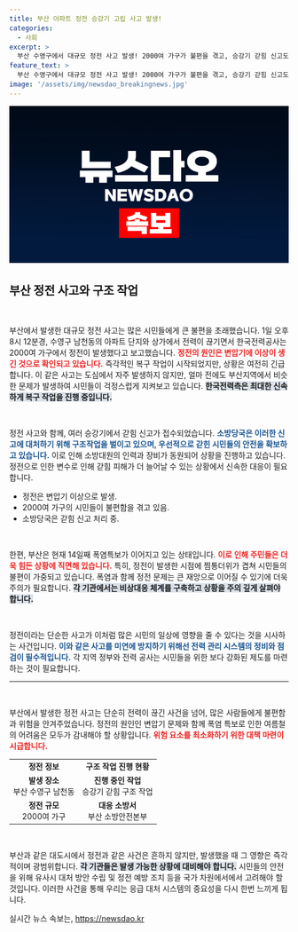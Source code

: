 ```yaml
---
title: 부산 아파트 정전 승강기 고립 사고 발생!
categories:
  - 사회
excerpt: >
  부산 수영구에서 대규모 정전 사고 발생! 2000여 가구가 불편을 겪고, 승강기 갇힘 신고도 10여건. 원인은 변압기 이상으로, 폭염 속 복구 작업에 비상이 걸렸다. 클릭해 상세 내용을 확인하세요!
feature_text: >
  부산 수영구에서 대규모 정전 사고 발생! 2000여 가구가 불편을 겪고, 승강기 갇힘 신고도 10여건. 원인은 변압기 이상으로, 폭염 속 복구 작업에 비상이 걸렸다. 클릭해 상세 내용을 확인하세요!
image: '/assets/img/newsdao_breakingnews.jpg'
---
```


<p><img src="/assets/img/newsdao_breakingnews.jpg" alt="koreaapp 속보" /></p>

<h2 data-ke-size="size26">부산 정전 사고와 구조 작업</h2>

<p data-ke-size="size16">&nbsp;</p>

<p>부산에서 발생한 대규모 정전 사고는 많은 시민들에게 큰 불편을 초래했습니다. 1일 오후 8시 12분경, 수영구 남천동의 아파트 단지와 상가에서 전력이 끊기면서 한국전력공사는 2000여 가구에서 정전이 발생했다고 보고했습니다. <b><span style="color: #ee2323;">정전의 원인은 변압기에 이상이 생긴 것으로 확인되고 있습니다.</span></b> 즉각적인 복구 작업이 시작되었지만, 상황은 여전히 긴급합니다. 이 같은 사고는 도심에서 자주 발생하지 않지만, 얼마 전에도 부산지역에서 비슷한 문제가 발생하여 시민들이 걱정스럽게 지켜보고 있습니다. <b><span style="background-color: #21538527;">한국전력측은 최대한 신속하게 복구 작업을 진행 중입니다.</span></b></p>

<p data-ke-size="size16">&nbsp;</p>

<p>정전 사고와 함께, 여러 승강기에서 갇힘 신고가 접수되었습니다. <b><span style="color: #1a5490;">소방당국은 이러한 신고에 대처하기 위해 구조작업을 벌이고 있으며, 우선적으로 갇힌 시민들의 안전을 확보하고 있습니다.</span></b> 이로 인해 소방대원의 인력과 장비가 동원되어 상황을 진행하고 있습니다. 정전으로 인한 변수로 인해 갇힘 피해가 더 늘어날 수 있는 상황에서 신속한 대응이 필요합니다. </p>

<ul>
<li>정전은 변압기 이상으로 발생.</li>
<li>2000여 가구의 시민들이 불편함을 겪고 있음.</li>
<li>소방당국은 갇힘 신고 처리 중.</li>
</ul>

<p data-ke-size="size16">&nbsp;</p>

<p>한편, 부산은 현재 14일째 폭염특보가 이어지고 있는 상태입니다. <b><span style="color: #ee2323;">이로 인해 주민들은 더욱 힘든 상황에 직면해 있습니다.</span></b> 특히, 정전이 발생한 시점에 찜통더위가 겹쳐 시민들의 불편이 가중되고 있습니다. 폭염과 함께 정전 문제는 큰 재앙으로 이어질 수 있기에 더욱 주의가 필요합니다. <b><span style="background-color: #21538527;">각 기관에서는 비상대응 체계를 구축하고 상황을 주의 깊게 살펴야 합니다.</span></b></p>

<p data-ke-size="size16">&nbsp;</p>

<p>정전이라는 단순한 사고가 이처럼 많은 시민의 일상에 영향을 줄 수 있다는 것을 시사하는 사건입니다. <b><span style="color: #1a5490;">이와 같은 사고를 미연에 방지하기 위해선 전력 관리 시스템의 정비와 점검이 필수적입니다.</span></b> 각 지역 정부와 전력 공사는 시민들을 위한 보다 강화된 제도를 마련하는 것이 필요합니다. </p>

<hr>

<p data-ke-size="size16">&nbsp;</p>

<p>부산에서 발생한 정전 사고는 단순히 전력이 끊긴 사건을 넘어, 많은 사람들에게 불편함과 위험을 안겨주었습니다. 정전의 원인인 변압기 문제와 함께 폭염 특보로 인한 여름철의 어려움은 모두가 감내해야 할 상황입니다. <b><span style="color: #ee2323;">위험 요소를 최소화하기 위한 대책 마련이 시급합니다.</span></b> </p>

<table style="width: 100%; border-collapse: collapse;">
<tr>
<td style="text-align: center; height: 17px;"><b>정전 정보</b></td>
<td style="text-align: center; height: 17px;"><b>구조 작업 진행 현황</b></td>
</tr>
<tr>
<td style="text-align: center; height: 17px;"><b>발생 장소</b><br>부산 수영구 남천동</td>
<td style="text-align: center; height: 17px;"><b>진행 중인 작업</b><br>승강기 갇힘 구조 작업</td>
</tr>
<tr>
<td style="text-align: center; height: 17px;"><b>정전 규모</b><br>2000여 가구</td>
<td style="text-align: center; height: 17px;"><b>대응 소방서</b><br>부산 소방안전본부</td>
</tr>
</table>

<p data-ke-size="size16">&nbsp;</p>

<p>부산과 같은 대도시에서 정전과 같은 사건은 흔하지 않지만, 발생했을 때 그 영향은 즉각적이며 광범위합니다. <b><span style="background-color: #21538527;">각 기관들은 발생 가능한 상황에 대비해야 합니다.</span></b> 시민들의 안전을 위해 유사시 대처 방안 수립 및 정전 예방 조치 등을 국가 차원에서에서 고려해야 할 것입니다. 이러한 사건을 통해 우리는 응급 대처 시스템의 중요성을 다시 한번 느끼게 됩니다.</p>
실시간 뉴스 속보는, <a href="https://newsdao.kr" rel="dofollow">https://newsdao.kr</a>


